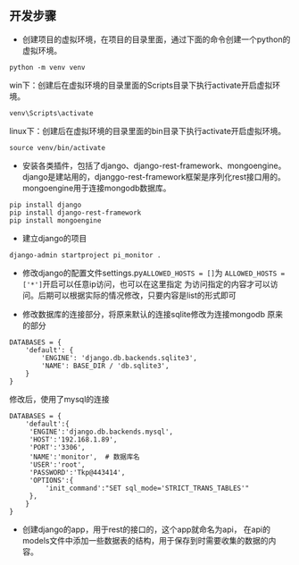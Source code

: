 ## 开发步骤

- 创建项目的虚拟环境，在项目的目录里面，通过下面的命令创建一个python的虚拟环境。
```
python -m venv venv
```
  win下：创建后在虚拟环境的目录里面的Scripts目录下执行activate开启虚拟环境。
```
venv\Scripts\activate
```
  linux下：创建后在虚拟环境的目录里面的bin目录下执行activate开启虚拟环境。
```
source venv/bin/activate
```




- 安装各类插件，包括了django、django-rest-framework、mongoengine。
django是建站用的，djanggo-rest-framework框架是序列化rest接口用的。
  mongoengine用于连接mongodb数据库。
```
pip install django
pip install django-rest-framework
pip install mongoengine
```
  
- 建立django的项目
```
django-admin startproject pi_monitor .
```
- 修改django的配置文件settings.py```ALLOWED_HOSTS = []```为
  ```ALLOWED_HOSTS = ['*']```开启可以任意ip访问，也可以在这里指定
  为访问指定的内容才可以访问。后期可以根据实际的情况修改，只要内容是list的形式即可
  
- 修改数据库的连接部分，将原来默认的连接sqlite修改为连接mongodb
  原来的部分
```
DATABASES = {
    'default': {
        'ENGINE': 'django.db.backends.sqlite3',
        'NAME': BASE_DIR / 'db.sqlite3',
    }
}
```
  修改后，使用了mysql的连接
```
DATABASES = {
    'default':{
     'ENGINE':'django.db.backends.mysql',
     'HOST':'192.168.1.89',
     'PORT':'3306',
     'NAME':'monitor',  # 数据库名
     'USER':'root',
     'PASSWORD':'Tkp@443414',
     'OPTIONS':{
         'init_command':"SET sql_mode='STRICT_TRANS_TABLES'"
     },
    }
}
```

- 创建django的app，用于rest的接口的，这个app就命名为api，
  在api的models文件中添加一些数据表的结构，用于保存到时需要收集的数据的内容。
  